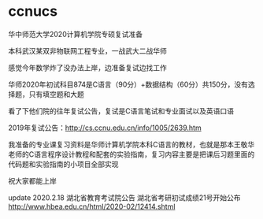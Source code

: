# ccnucs
华中师范大学2020计算机学院专硕复试准备

本科武汉某双非物联网工程专业，一战武大二战华师

感觉今年数学炸了没办法上岸，边准备复试边找工作

华师2020年初试科目874是C语言（90分）+数据结构（60分）共150分，没有选择题，只有填空题和大题

看了下他们院的往年复试公告，复试是C语言笔试和专业面试以及英语口语

2019年复试公告：http://cs.ccnu.edu.cn/info/1005/2639.htm

我准备的专业课复习资料是华师计算机学院本科C语言的教材，也就是那本王敬华老师的C语言程序设计教程和配套的实验指南，复习内容主要是把课后习题里面的代码题和实验指南的小项目全部实现

祝大家都能上岸

update 2020.2.18 湖北省教育考试院公告 湖北省考研初试成绩21号开始公布
http://www.hbea.edu.cn/html/2020-02/12414.shtml
